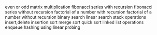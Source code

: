 even or odd
matrix multiplication
fibonacci series with recursion
fibonacci series without recursion
factorial of a number with recursion
factorial of a number without recursion
binary search
linear search
stack operations
insert,delete
insertion sort
merge sort
quick sort
linked list operations
enqueue
hashing using linear probing
